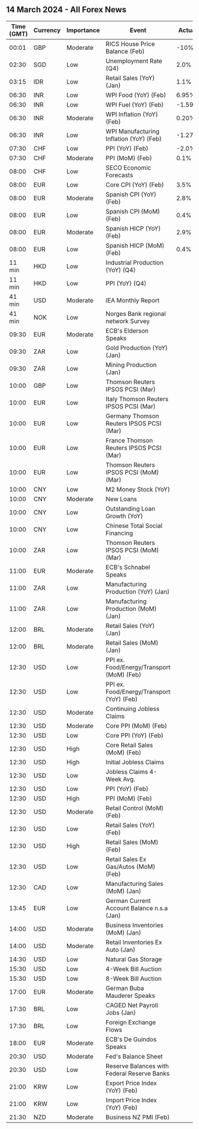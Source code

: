 ## 14 March 2024 - All Forex News

| Time (GMT) | Currency | Importance | Event | Actual | Forecast | Previous |
|------|----------|------------|-------|--------|----------|----------|
| 00:01 | GBP | Moderate | RICS House Price Balance (Feb) | -10% | -10% | -19% |
| 02:30 | SGD | Low | Unemployment Rate (Q4) | 2.0% |  | 2.0% |
| 03:15 | IDR | Low | Retail Sales (YoY) (Jan) | 1.1% |  | 0.2% |
| 06:30 | INR | Low | WPI Food (YoY) (Feb) | 6.95% |  | 6.85% |
| 06:30 | INR | Low | WPI Fuel (YoY) (Feb) | -1.59% |  | -0.51% |
| 06:30 | INR | Moderate | WPI Inflation (YoY) (Feb) | 0.20% | 0.25% | 0.27% |
| 06:30 | INR | Low | WPI Manufacturing Inflation (YoY) (Feb) | -1.27% |  | -1.13% |
| 07:30 | CHF | Low | PPI (YoY) (Feb) | -2.0% |  | -2.3% |
| 07:30 | CHF | Moderate | PPI (MoM) (Feb) | 0.1% | 0.2% | -0.5% |
| 08:00 | CHF | Low | SECO Economic Forecasts |  |  |  |
| 08:00 | EUR | Low | Core CPI (YoY) (Feb) | 3.5% |  | 3.6% |
| 08:00 | EUR | Moderate | Spanish CPI (YoY) (Feb) | 2.8% | 2.8% | 3.4% |
| 08:00 | EUR | Low | Spanish CPI (MoM) (Feb) | 0.4% | 0.3% | 0.1% |
| 08:00 | EUR | Moderate | Spanish HICP (YoY) (Feb) | 2.9% | 2.9% | 3.5% |
| 08:00 | EUR | Low | Spanish HICP (MoM) (Feb) | 0.4% | 0.4% | -0.2% |
| 11 min | HKD | Low | Industrial Production (YoY) (Q4) |  |  | 4.40% |
| 11 min | HKD | Low | PPI (YoY) (Q4) |  |  | 3.00% |
| 41 min | USD | Moderate | IEA Monthly Report |  |  |  |
| 41 min | NOK | Low | Norges Bank regional network Survey |  |  | -0.30 |
| 09:30 | EUR | Moderate | ECB's Elderson Speaks |  |  |  |
| 09:30 | ZAR | Low | Gold Production (YoY) (Jan) |  |  | -3.4% |
| 09:30 | ZAR | Low | Mining Production (Jan) |  | 0.2% | 0.6% |
| 10:00 | GBP | Low | Thomson Reuters IPSOS PCSI (Mar) |  |  | 51.5 |
| 10:00 | EUR | Low | Italy Thomson Reuters IPSOS PCSI (Mar) |  |  | 44.33 |
| 10:00 | EUR | Low | Germany Thomson Reuters IPSOS PCSI (Mar) |  |  | 46.86 |
| 10:00 | EUR | Low | France Thomson Reuters IPSOS PCSI (Mar) |  |  | 43.57 |
| 10:00 | EUR | Low | Thomson Reuters IPSOS PCSI (MoM) (Mar) |  |  | 44.15 |
| 10:00 | CNY | Low | M2 Money Stock (YoY) |  | 8.8% | 8.7% |
| 10:00 | CNY | Moderate | New Loans |  | 1,540.0B | 4,920.0B |
| 10:00 | CNY | Low | Outstanding Loan Growth (YoY) |  | 10.2% | 10.4% |
| 10:00 | CNY | Low | Chinese Total Social Financing |  | 2,220.0B | 6,500.0B |
| 10:00 | ZAR | Low | Thomson Reuters IPSOS PCSI (MoM) (Mar) |  |  | 45.92 |
| 11:00 | EUR | Moderate | ECB's Schnabel Speaks |  |  |  |
| 11:00 | ZAR | Low | Manufacturing Production (YoY) (Jan) |  | 0.7% | 0.7% |
| 11:00 | ZAR | Low | Manufacturing Production (MoM) (Jan) |  | 0.5% | -1.7% |
| 12:00 | BRL | Moderate | Retail Sales (YoY) (Jan) |  | 1.3% | 1.3% |
| 12:00 | BRL | Moderate | Retail Sales (MoM) (Jan) |  | 0.2% | -1.3% |
| 12:30 | USD | Low | PPI ex. Food/Energy/Transport (MoM) (Feb) |  |  | 0.6% |
| 12:30 | USD | Low | PPI ex. Food/Energy/Transport (YoY) (Feb) |  |  | 2.6% |
| 12:30 | USD | Moderate | Continuing Jobless Claims |  | 1,900K | 1,906K |
| 12:30 | USD | Moderate | Core PPI (MoM) (Feb) |  | 0.2% | 0.5% |
| 12:30 | USD | Low | Core PPI (YoY) (Feb) |  | 1.9% | 2.0% |
| 12:30 | USD | High | Core Retail Sales (MoM) (Feb) |  | 0.5% | -0.6% |
| 12:30 | USD | High | Initial Jobless Claims |  | 218K | 217K |
| 12:30 | USD | Low | Jobless Claims 4-Week Avg. |  |  | 212.25K |
| 12:30 | USD | Low | PPI (YoY) (Feb) |  | 1.1% | 0.9% |
| 12:30 | USD | High | PPI (MoM) (Feb) |  | 0.3% | 0.3% |
| 12:30 | USD | Moderate | Retail Control (MoM) (Feb) |  |  | -0.4% |
| 12:30 | USD | Low | Retail Sales (YoY) (Feb) |  |  | 0.65% |
| 12:30 | USD | High | Retail Sales (MoM) (Feb) |  | 0.8% | -0.8% |
| 12:30 | USD | Low | Retail Sales Ex Gas/Autos (MoM) (Feb) |  |  | -0.5% |
| 12:30 | CAD | Low | Manufacturing Sales (MoM) (Jan) |  | 0.3% | -0.7% |
| 13:45 | EUR | Low | German Current Account Balance n.s.a (Jan) |  |  | 31.4B |
| 14:00 | USD | Moderate | Business Inventories (MoM) (Jan) |  | 0.2% | 0.4% |
| 14:00 | USD | Moderate | Retail Inventories Ex Auto (Jan) |  | 0.3% | 0.4% |
| 14:30 | USD | Low | Natural Gas Storage |  | -3B | -40B |
| 15:30 | USD | Low | 4-Week Bill Auction |  |  | 5.280% |
| 15:30 | USD | Low | 8-Week Bill Auction |  |  | 5.280% |
| 17:00 | EUR | Moderate | German Buba Mauderer Speaks |  |  |  |
| 17:30 | BRL | Low | CAGED Net Payroll Jobs (Jan) |  | 90.00K | -430.16K |
| 17:30 | BRL | Low | Foreign Exchange Flows |  |  | -0.514B |
| 18:00 | EUR | Moderate | ECB's De Guindos Speaks |  |  |  |
| 20:30 | USD | Moderate | Fed's Balance Sheet |  |  | 7,539B |
| 20:30 | USD | Low | Reserve Balances with Federal Reserve Banks |  |  | 3.621T |
| 21:00 | KRW | Low | Export Price Index (YoY) (Feb) |  |  | 3.7% |
| 21:00 | KRW | Low | Import Price Index (YoY) (Feb) |  |  | 0.2% |
| 21:30 | NZD | Moderate | Business NZ PMI (Feb) |  |  | 47.3 |
